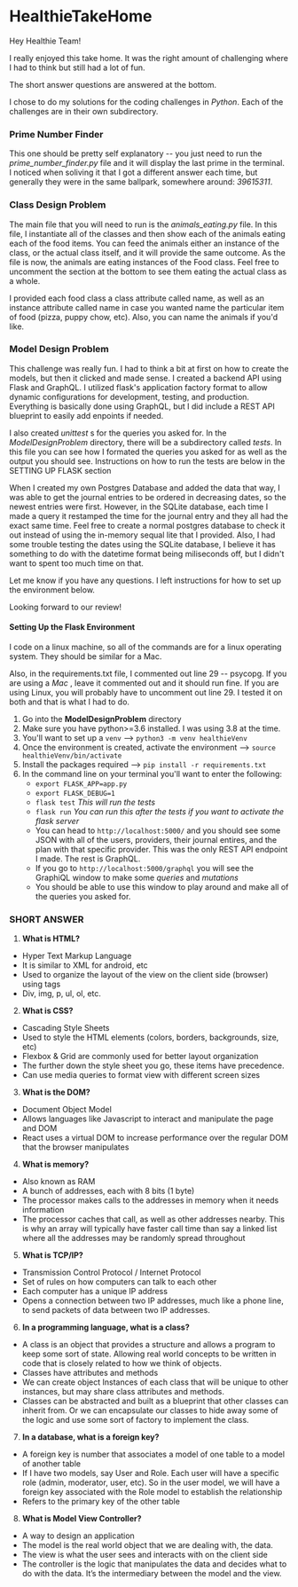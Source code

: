 # HealthieTakeHome


Hey Healthie Team!

I really enjoyed this take home. It was the right amount of challenging where I had to think but still had a lot of fun.

The short answer questions are answered at the bottom.

I chose to do my solutions for the coding challenges in _Python_. Each of the challenges are in their own subdirectory.

### Prime Number Finder

This one should be pretty self explanatory -- you just need to run the _prime_number_finder.py_ file and it will display the last prime in the terminal. I noticed when soliving it that I got a different answer each time, but generally they were in the same ballpark, somewhere around: _39615311_.


### Class Design Problem

The main file that you will need to run is the _animals_eating.py_ file. In this file, I instantiate all of the classes and then show each of the animals eating each of the food items. You can feed the animals either an instance of the class, or the actual class itself, and it will provide the same outcome. As the file is now, the animals are eating instances of the Food class. Feel free to uncomment the section at the bottom to see them eating the actual class as a whole.

I provided each food class a class attribute called name, as well as an instance attribute called name in case you wanted name the particular item of food (pizza, puppy chow, etc). Also, you can name the animals if you'd like.



### Model Design Problem

This challenge was really fun. I had to think a bit at first on how to create the models, but then it clicked and made sense. I created a backend API using Flask and GraphQL. I utilized flask's application factory format to allow dynamic configurations for development, testing, and production. Everything is basically done using GraphQL, but I did include a REST API blueprint to easily add enpoints if needed.

I also created _unittest_ s for the queries you asked for. In the _ModelDesignProblem_ directory, there will be a subdirectory called _tests_. In this file you can see how I formated the queries you asked for as well as the output you should see. Instructions on how to run the tests are below in the SETTING UP FLASK section

When I created my own Postgres Database and added the data that way, I was able to get the journal entries to be ordered in decreasing dates, so the newest entries were first. However, in the SQLite database, each time I made a query it restamped the time for the journal entry and they all had the exact same time. Feel free to create a normal postgres database to check it out instead of using the in-memory sequal lite that I provided. Also, I had some trouble testing the dates using the SQLite database, I believe it has something to do with the datetime format being miliseconds off, but I didn't want to spent too much time on that.

Let me know if you have any questions. I left instructions for how to set up the environment below.

Looking forward to our review!


#### Setting Up the Flask Environment

I code on a linux machine, so all of the commands are for a linux operating system. They should be similar for a Mac.

Also, in the requirements.txt file, I commented out line 29 -- psycopg. If you are using a _Mac_ , leave it commented out and it should run fine. If you are using Linux, you will probably have to uncomment out line 29. I tested it on both and that is what I had to do. 

1. Go into the __ModelDesignProblem__ directory
2. Make sure you have python>=3.6 installed. I was using 3.8 at the time.
3. You'll want to set up a `venv` --> `python3 -m venv healthieVenv`
4. Once the environment is created, activate the environment --> `source healthieVenv/bin/activate`
5. Install the packages required -->  `pip install -r requirements.txt`
6. In the command line on your terminal you'll want to enter the following:
   - `export FLASK_APP=app.py`
   - `export FLASK_DEBUG=1`
   - `flask test` _This will run the tests_
   - `flask run` _You can run this after the tests if you want to activate the flask server_
   - You can head to `http://localhost:5000/` and you should see some JSON with all of the users, providers, their journal entires, and the plan with that specific provider. This was the only REST API endpoint I made. The rest is GraphQL.
   - If you go to `http://localhost:5000/graphql` you will see the GraphiQL window to make some _queries_ and _mutations_
   - You should be able to use this window to play around and make all of the queries you asked for.





### SHORT ANSWER

1) **What is HTML?**
- Hyper Text Markup Language
- It is similar to XML for android, etc
- Used to organize the layout of the view on the client side (browser) using tags
- Div, img, p, ul, ol, etc.


2) **What is CSS?**
- Cascading Style Sheets
- Used to style the HTML elements  (colors, borders, backgrounds, size, etc)
- Flexbox & Grid are commonly used for better layout organization
- The further down the style sheet you go, these items have precedence.
- Can use media queries to format view with different screen sizes


3) **What is the DOM?**
- Document Object Model
- Allows languages like Javascript to interact and manipulate the page and DOM
- React uses a virtual DOM to increase performance over the regular DOM that the browser manipulates


4) **What is memory?**
- Also known as RAM
- A bunch of addresses, each with 8 bits (1 byte)
- The processor makes calls to the addresses in memory when it needs information
- The processor caches that call, as well as other addresses nearby. This is why an array will typically have faster call time than say a linked list where all the addresses may be randomly spread throughout


5) **What is TCP/IP?**
- Transmission Control Protocol / Internet Protocol
- Set of rules on how computers can talk to each other
- Each computer has a unique IP address
- Opens a connection between two IP addresses, much like a phone line, to send packets of data between two IP addresses.


6) **In a programming language, what is a class?**
- A class is an object that provides a structure and allows a program to keep some sort of state. Allowing real world concepts to be written in code that is closely related to how we think of objects.
- Classes have attributes and methods
- We can create object Instances of each class that will be unique to other instances, but may share class attributes and methods.
- Classes can be abstracted and built as a blueprint that other classes can inherit from. Or we can encapsulate our classes to hide away some of the logic and use some sort of factory to implement the class.


7) **In a database, what is a foreign key?**
- A foreign key is number that associates a model of one table to a model of another table
- If I have two models, say User and Role.  Each user will have a specific role (admin, moderator, user, etc). So in the user model, we will have a foreign key associated with the Role model to establish the relationship
- Refers to the primary key of the other table


8) **What is Model View Controller?**
- A way to design an application
- The model is the real world object that we are dealing with, the data.
- The view is what the user sees and interacts with on the client side
- The controller is the logic that manipulates the data and decides what to do with the data. It’s the intermediary between the model and the view.

